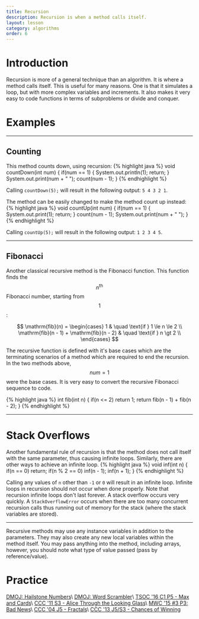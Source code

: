 ```yaml
---
title: Recursion
description: Recursion is when a method calls itself.
layout: lesson
category: algorithms
order: 6
---
```


# Introduction
Recursion is more of a general technique than an algorithm. It is where a method calls itself. This is useful for many reasons. One is that it simulates a loop, but with more complex variables and increments. It also makes it very easy to code functions in terms of subproblems or divide and conquer.

# Examples

---

## Counting
This method counts down, using recursion:
{% highlight java %}
void countDown(int num) {
	if(num == 1) {
		System.out.println(1);
		return;
	}
	System.out.print(num + " ");
	count(num - 1);
}
{% endhighlight %}

Calling `countDown(5);` will result in the following output: `5 4 3 2 1`.

The method can be easily changed to make the method count up instead:
{% highlight java %}
void countUp(int num) {
	if(num == 1) {
		System.out.print(1);
		return;
	}
	count(num - 1);
	System.out.print(num + " ");
}
{% endhighlight %}

Calling `countUp(5);` will result in the following output: `1 2 3 4 5`.

---

## Fibonacci
Another classical recursive method is the Fibonacci function. This function finds the $$n^\text{th}$$ Fibonacci number, starting from $$1$$:

$$
\mathrm{fib}(n) =
    \begin{cases}
		1 & \quad \text{if } 1 \le n \le 2 \\
		\mathrm{fib}(n - 1) + \mathrm{fib}(n - 2) & \quad \text{if } n \gt 2 \\
    \end{cases}
$$

The recursive function is defined with it's base cases which are the terminating scenarios of a method which are required to end the recursion. In the two methods above, $$num=1$$ were the base cases. It is very easy to convert the recursive Fibonacci sequence to code.

{% highlight java %}
int fib(int n) {
	if(n <= 2)
		return 1;
	return fib(n - 1) + fib(n - 2);
}
{% endhighlight %}

---

# Stack Overflows
Another fundamental rule of recursion is that the method does not call itself with the same parameter, thus causing infinite loops. Similarly, there are other ways to achieve an infinite loop.
{% highlight java %}
void inf(int n) {
	if(n == 0)
		return;
	if(n % 2 == 0)
		inf(n - 1);
	inf(n + 1);
}
{% endhighlight %}

Calling any values of `n` other than `-1` or `0` will result in an infinite loop. Infinite loops in recursion should not occur when done properly. Note that recursion infinite loops don't last forever. A stack overflow occurs very quickly. A `StackOverflowError` occurs when there are too many concurrent recursion calls thus running out of memory for the stack (where the stack variables are stored).

---

Recursive methods may use any instance variables in addition to the parameters. They may also create any new local variables within the method itself. You may pass anything into the method, including arrays, however, you should note what type of value passed (pass by reference/value).

# Practice
[DMOJ: Hailstone Numbers](https://dmoj.ca/problem/hailstone)\\
[DMOJ: Word Scrambler](https://dmoj.ca/problem/ics4p1)\\
[TSOC '16 C1 P5 - Max and Cards](https://dmoj.ca/problem/tsoc16c1p5)\\
[CCC '11 S3 - Alice Through the Looking Glass](https://dmoj.ca/problem/ccc11s3)\\
[MWC '15 #3 P3: Bad News](https://dmoj.ca/problem/mwc15c3p3)\\
[CCC '04 J5 - Fractals](https://dmoj.ca/problem/ccc04j5)\\
[CCC '13 J5/S3 - Chances of Winning](https://dmoj.ca/problem/ccc13s3)
